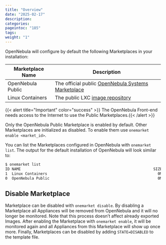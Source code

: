 ```yaml
---
title: "Overview"
date: "2025-02-17"
description:
categories:
pageintoc: "185"
tags:
weight: "1"
---
```


<a id="public-marketplaces-overview"></a>

<!--# Public Marketplaces -->

OpenNebula will configure by default the following Marketplaces in your installation:

| Marketplace Name   | Description                                                                                 |
|--------------------|---------------------------------------------------------------------------------------------|
| OpenNebula Public  | The official public [OpenNebula Systems Marketplace](http://marketplace.opennebula.systems) |
| Linux Containers   | The public LXC [image repository](https://images.linuxcontainers.org)                       |

{{< alert title="Important" color="success" >}}
The OpenNebula Front-end needs access to the Internet to use the Public Marketplaces.{{< /alert >}} 

Only the OpenNebula Public Marketplace is enabled by default. Other Marketplaces are initialized as disabled. To enable them use `onemarket enable <market_id>`.

You can list the Marketplaces configured in OpenNebula with `onemarket list`. The output for the default installation of OpenNebula will look similar to:

```default
$ onemarket list
ID NAME                                                            SIZE AVAIL   APPS MAD     ZONE STAT
1  Linux Containers                                                  0M -          0 linuxco    0 off
0  OpenNebula Public                                                 0M -         48 one        0 on
```

<a id="marketplace-disable"></a>

## Disable Marketplace

Marketplace can be disabled with `onemarket disable`. By disabling a Marketplace all Appliances will be removed from OpenNebula and it will no longer be monitored. Note that this process doesn’t affect already exported Images. After enabling the Marketplace with `onemarket enable`, it will be monitored again and all Appliances from this Marketplace will show up once more. Finally, Marketplaces can be disabled by adding `STATE=DISABLED` to the template file.
